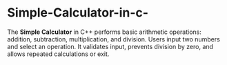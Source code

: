 # Simple-Calculator-in-c-
The **Simple Calculator** in C++ performs basic arithmetic operations: addition, subtraction, multiplication, and division. Users input two numbers and select an operation. It validates input, prevents division by zero, and allows repeated calculations or exit.
